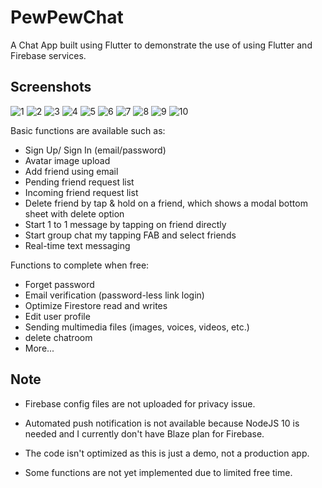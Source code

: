 # PewPewChat

A Chat App built using Flutter to demonstrate the use of using Flutter and Firebase services.

## Screenshots
![1](https://ghcdn.rawgit.org/DogeeeXD/PewPewChat/main/screenshots/1.PNG)
![2](https://ghcdn.rawgit.org/DogeeeXD/PewPewChat/main/screenshots/2.PNG)
![3](https://ghcdn.rawgit.org/DogeeeXD/PewPewChat/main/screenshots/3.PNG)
![4](https://ghcdn.rawgit.org/DogeeeXD/PewPewChat/main/screenshots/4.PNG)
![5](https://ghcdn.rawgit.org/DogeeeXD/PewPewChat/main/screenshots/5.PNG)
![6](https://ghcdn.rawgit.org/DogeeeXD/PewPewChat/main/screenshots/6.PNG)
![7](https://ghcdn.rawgit.org/DogeeeXD/PewPewChat/main/screenshots/7.PNG)
![8](https://ghcdn.rawgit.org/DogeeeXD/PewPewChat/main/screenshots/8.PNG)
![9](https://ghcdn.rawgit.org/DogeeeXD/PewPewChat/main/screenshots/9.PNG)
![10](https://ghcdn.rawgit.org/DogeeeXD/PewPewChat/main/screenshots/10.PNG)

Basic functions are available such as:
- Sign Up/ Sign In (email/password)
- Avatar image upload
- Add friend using email
- Pending friend request list
- Incoming friend request list
- Delete friend by tap & hold on a friend, which shows a modal bottom sheet with delete option
- Start 1 to 1 message by tapping on friend directly
- Start group chat my tapping FAB and select friends
- Real-time text messaging

Functions to complete when free:
- Forget password
- Email verification (password-less link login)
- Optimize Firestore read and writes
- Edit user profile
- Sending multimedia files (images, voices, videos, etc.)
- delete chatroom
- More...


## Note

 - Firebase config files are not uploaded for privacy issue.
 
 - Automated push notification is not available because NodeJS 10 is needed and I currently don't have Blaze plan for Firebase. 

 - The code isn't optimized as this is just a demo, not a production app.
 
 - Some functions are not yet implemented due to limited free time.
